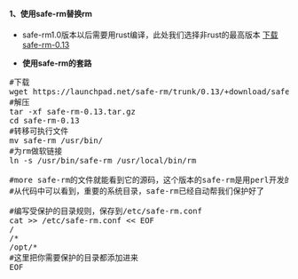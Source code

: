 #### 1、使用safe-rm替换rm

* safe-rm1.0版本以后需要用rust编译，此处我们选择非rust的最高版本 [下载safe-rm-0.13](https://launchpad.net/safe-rm/trunk/0.13/+download/safe-rm-0.13.tar.gz)

* **使用safe-rm的套路**

<pre class="prettyprint lang-s">
#下载
wget https://launchpad.net/safe-rm/trunk/0.13/+download/safe-rm-0.13.tar.gz
#解压
tar -xf safe-rm-0.13.tar.gz
cd safe-rm-0.13
#转移可执行文件
mv safe-rm /usr/bin/
#为rm做软链接
ln -s /usr/bin/safe-rm /usr/local/bin/rm

#more safe-rm的文件就能看到它的源码，这个版本的safe-rm是用perl开发的
#从代码中可以看到，重要的系统目录，safe-rm已经自动帮我们保护好了

#编写受保护的目录规则，保存到/etc/safe-rm.conf
cat >> /etc/safe-rm.conf << EOF
/
/*
/opt/*
#这里把你需要保护的目录都添加进来
EOF
</pre>